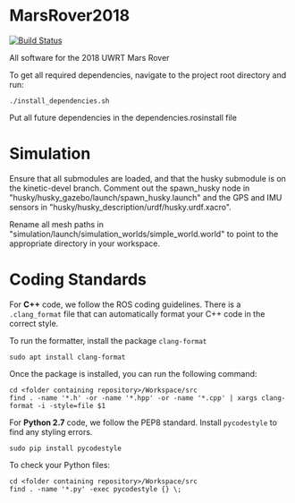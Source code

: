 # MarsRover2018
[![Build Status](https://travis-ci.org/uwrobotics/MarsRover2018.svg?branch=master)](https://travis-ci.org/uwrobotics/MarsRover2018)

All software for the 2018 UWRT Mars Rover


To get all required dependencies, navigate to the project root directory and run: 
```
./install_dependencies.sh
```
Put all future dependencies in the dependencies.rosinstall file


# Simulation
Ensure that all submodules are loaded, and that the husky submodule is on the kinetic-devel branch. 
Comment out the spawn_husky node in "husky/husky_gazebo/launch/spawn_husky.launch" and the GPS and IMU sensors in
"husky/husky_description/urdf/husky.urdf.xacro".

Rename all mesh paths in "simulation/launch/simulation_worlds/simple_world.world" to point to the appropriate directory
in your workspace.

# Coding Standards
For **C++** code, we follow the ROS coding guidelines. There is a `.clang_format` file that can automatically format your C++ code in the correct style.

To run the formatter, install the package `clang-format`
```
sudo apt install clang-format
```
Once the package is installed, you can run the following command:
```
cd <folder containing repository>/Workspace/src
find . -name '*.h' -or -name '*.hpp' -or -name '*.cpp' | xargs clang-format -i -style=file $1
```

For **Python 2.7** code, we follow the PEP8 standard. Install `pycodestyle` to find any styling errors.
```
sudo pip install pycodestyle
```
To check your Python files:
```
cd <folder containing repository>/Workspace/src
find . -name '*.py' -exec pycodestyle {} \;
```
